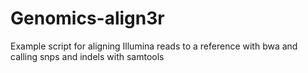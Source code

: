 # Genomics-align3r
Example script for aligning Illumina reads to a reference with bwa and calling snps and indels with samtools 

